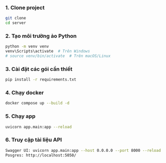 ### 1. Clone project
```bash
git clone
cd server
```

### 2. Tạo môi trường ảo Python
```bash
python -m venv venv
venv\Scripts\activate  # Trên Windows
# source venv/bin/activate  # Trên macOS/Linux
```

### 3. Cài đặt các gói cần thiết
```bash
pip install -r requirements.txt
```

### 4. Chạy docker
```bash
docker compose up --build -d
```

### 5. Chạy app
```bash
uvicorn app.main:app --reload
```

### 6. Truy cập tài liệu API
```bash
Swagger UI: uvicorn app.main:app --host 0.0.0.0 --port 8000 --reload
Posgres: http://localhost:5050/ 
```